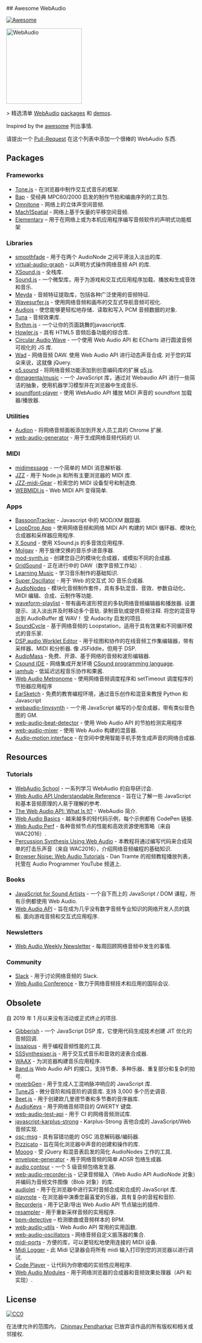 <div class="github-widget" data-repo="notthetup/awesome-webaudio"></div>
## Awesome WebAudio

[![Awesome](https://awesome.re/badge.svg)](https://github.com/sindresorhus/awesome#readme)

<img src="https://raw.githubusercontent.com/voodootikigod/logo.js/master/webaudio/webaudio-js.png" width="200px" alt="WebAudio">

&gt; 精选清单 [WebAudio](https://developer.mozilla.org/en-US/docs/Web/API/Web_Audio_API) [packages](#packages) 和 [demos](#demos).

Inspired by the [awesome](https://github.com/sindresorhus/awesome) 列出事情.

请提出一个 [Pull-Request](https://github.com/notthetup/awesome-webaudio/pulls) 在这个列表中添加一个很棒的 WebAudio 东西.



## Packages

### Frameworks

- [Tone.js](https://github.com/Tonejs/Tone.js) - 在浏览器中制作交互式音乐的框架.
- [Bap](https://github.com/adamrenklint/bap) - 受经典 MPC60/2000 启发的制作节拍和编曲序列的工具包.
- [Omnitone](https://github.com/GoogleChrome/omnitone) - 网络上的立体声空间音频.
- [Mach1Spatial](https://github.com/Mach1Studios/m1-sdk) - 网络上基于矢量的平移空间音频.
- [Elementary](https://www.elementary.audio/) – 用于在网络上或为本机应用程序编写音频软件的声明式功能框架

### Libraries

- [smoothfade](https://github.com/notthetup/smoothfade) - 用于在两个 AudioNode 之间平滑淡入淡出的库.
- [virtual-audio-graph](https://github.com/benji6/virtual-audio-graph) - 以声明方式操作网络音频 API 的库.
- [XSound.js](https://xsound.app/) - 全栈库.
- [Sound.js](https://github.com/kittykatattack/sound.js) - 一个微型库，用于为游戏和交互式应用程序加载、播放和生成音效和音乐.
- [Meyda](https://github.com/meyda/meyda) - 音频特征提取库，包括各种广泛使用的音频特征.
- [Wavesurfer.js](https://github.com/katspaugh/wavesurfer.js) - 使用网络音频和画布的交互式导航音频可视化.
- [Audiojs](https://github.com/audiojs/audio) - 使您能够更轻松地存储、读取和写入 PCM 音频数据的对象.
- [Tuna](https://github.com/Theodeus/tuna) - 音频效果库.
- [Rythm.js](https://okazari.github.io/Rythm.js/) - 一个让你的页面跳舞的javascript库.
- [Howler.js](https://github.com/goldfire/howler.js) - 具有 HTML5 音频后备功能的综合库.
- [Circular Audio Wave](https://github.com/kelvinau/circular-audio-wave) - 一个使用 Web Audio API 和 ECharts 进行圆波音频可视化的 JS 库.
- [Wad](https://github.com/rserota/wad)  - 网络音频 DAW. 使用 Web Audio API 进行动态声音合成. 对于您的耳朵来说，这就像 jQuery.
- [p5.sound](https://p5js.org/reference/#/libraries/p5.sound) - 将网络音频功能添加到创意编码库的扩展 [p5.js](https://p5js.org/).
- [@magenta/music](https://github.com/magenta/magenta-js/tree/master/music) - 一个 JavaScript 库，通过对 Webaudio API 进行一些简洁的抽象，使用机器学习模型并在浏览器中生成音乐.
- [soundfont-player](https://www.npmjs.com/package/soundfont-player) - 使用 WebAudio API 播放 MIDI 声音的 soundfont 加载器/播放器.

### Utilities

- [Audion](https://github.com/google/audion) - 将网络音频面板添加到开发人员工具的 Chrome 扩展.
- [web-audio-generator](https://github.com/ISNIT0/webaudio-generator) - 用于生成网络音频代码的 UI.

### MIDI

- [midimessage](https://github.com/notthetup/midimessage) - 一个简单的 MIDI 消息解析器.
- [JZZ](https://github.com/jazz-soft/JZZ) - 用于 Node.js 和所有主要浏览器的 MIDI 库.
- [JZZ-midi-Gear](https://github.com/jazz-soft/JZZ-midi-Gear) - 检索您的 MIDI 设备型号和制造商.
- [WEBMIDI.js](https://webmidijs.org/) - Web MIDI API 变得简单.

### Apps

- [BassoonTracker](https://github.com/steffest/BassoonTracker) - Javascript 中的 MOD/XM 跟踪器.
- [LoopDrop App](https://github.com/mmckegg/loop-drop-app) - 使用网络音频和网络 MIDI API 构建的 MIDI 循环器、模块化合成器和采样器应用程序.
- [X Sound](https://xsound.app/) - 使用 XSound.js 的多音效应用程序.
- [Molgav](https://github.com/surikov/molgav) - 用于旋律交换的音乐步进音序器.
- [mod-synth.io](https://github.com/andrevenancio/mod-synth.io) - 创建您自己的模块化合成器，或模拟不同的合成器.
- [GridSound](https://gridsound.github.io) - 正在进行中的 DAW（数字音频工作站）.
- [Learning Music](https://learningmusic.ableton.com/) - 学习音乐制作的基础知识.
- [Super Oscillator](https://github.com/lukehorvat/super-oscillator) - 用于 Web 的交互式 3D 音乐合成器.
- [AudioNodes](https://audionodes.com) - 模块化音频制作套件，具有多轨混音、音效、参数自动化、MIDI 编辑、合成、云制作等功能.
- [waveform-playlist](https://github.com/naomiaro/waveform-playlist)  - 带有画布波形预览的多轨网络音频编辑器和播放器. 设置提示、淡入淡出并及时移动多个音轨. 录制音轨或提供音频注释. 将您的混音导出到 AudioBuffer 或 WAV！ 受 Audacity 启发的项目.
- [SoundCycle](https://github.com/scriptify/soundcycle) - 基于网络音频的 Loopstation，适用于具有效果和不同循环模式的音乐家.
- [DSP.audio Worklet Editor](https://dsp.audio/editor/)  - 用于绘图和协作的在线音频工作集编辑器，带有采样器、MIDI 和分析器. 像 JSFiddle，但用于 DSP.
- [AudioMass](https://audiomass.co/) - 免费、开源、基于网络的音频和波形编辑器.
- [Csound IDE](https://ide.csound.com/) - 网络集成开发环境 [CSound programming language](https://en.wikipedia.org/wiki/Csound).
- [jamhub](https://github.com/fletcherist/jamhub) - 低延迟远程音乐协作和果酱.
- [Web Audio Metronome](https://github.com/cwilso/metronome) - 使用网络音频调度程序和 setTimeout 调度程序的节拍器应用程序
- [EarSketch](https://earsketch.gatech.edu/landing/#/) - 免费的教育编程环境，通过音乐创作和混音来教授 Python 和 Javascript
- [webaudio-tinysynth](https://github.com/g200kg/webaudio-tinysynth) - 一个用 JavaScript 编写的小型合成器，带有类似音色图的 GM.
- [web-audio-beat-detector](https://github.com/meerasndr/sample-golang-app) - 使用 Web Audio API 的节拍检测实用程序
- [web-audio-mixer](https://github.com/jamesfiltness/web-audio-mixer) - 使用 Web Audio 构建的混音器.
- [Audio-motion interface](https://github.com/MaxAlyokhin/audio-motion-interface) - 在空间中使用智能手机手势生成声音的网络合成器.


## Resources

### Tutorials

- [WebAudio School](https://github.com/mmckegg/web-audio-school) - 一系列学习 WebAudio 的自导研讨会.
- [Web Audio API Understandable Reference](https://web-audio-api.firebaseapp.com/) - 旨在让了解一些 JavaScript 和基本音频原理的人易于理解的参考.
- [The Web Audio API: What Is It?](https://code.tutsplus.com/tutorials/the-web-audio-api-what-is-it--cms-23735) - WebAudio 简介.
- [Web Audio Basics](https://github.com/kylestetz/Web-Audio-Basics) - 越来越多的轻代码示例，每个示例都有 CodePen 链接.
- [Web Audio Perf](https://padenot.github.io/web-audio-perf/) - 各种音频节点的性能和高效资源使用策略（来自 WAC2016）.
- [Percussion Synthesis Using Web Audio](https://github.com/irritant/WAC-2016-Tutorial) - 本教程将通过编写代码来合成简单的打击乐声音（来自 WAC2016），介绍网络音频编程的基础知识.
- [Browser Noise: Web Audio Tutorials](https://www.youtube.com/playlist?list=PLLgJJsrdwhPywJe2TmMzYNKHdIZ3PASbr) - Dan Tramte 的视频教程播放列表，托管在 Audio Programmer YouTube 频道上.

### Books

- [JavaScript for Sound Artists](https://www.routledge.com/JavaScript-for-Sound-Artists-Learn-to-Code-with-the-Web-Audio-API/Turner-Leonard/p/book/9781138961531) - 一个自下而上的 JavaScript / DOM 课程，所有示例都使用 Web Audio.
- [Web Audio API](https://webaudioapi.com/book/)  - 旨在成为几乎没有数字音频专业知识的网络开发人员的跳板. 面向游戏音频和交互式应用程序.

### Newsletters

- [Web Audio Weekly Newsletter](https://www.webaudioweekly.com) - 每周回顾网络音频中发生的事情.

### Community

- [Slack](https://web-audio-slackin.herokuapp.com/) - 用于讨论网络音频的 Slack.
- [Web Audio Conference](https://webaudioconf.com/) - 致力于网络音频技术和应用的国际会议.

## Obsolete

自 2019 年 1 月以来没有活动或正式终止的项目.

- [Gibberish](https://github.com/gibber-cc/gibberish) - 一个 JavaScript DSP 库，它使用代码生成技术创建 JIT 优化的音频回调.
- [lissajous](https://github.com/kylestetz/lissajous) - 用于编程音频性能的工具.
- [SSSynthesiser.js](https://github.com/surikov/SSSynthesiser.js) - 用于交互式音乐和音效的波表合成器.
- [WAAX](https://github.com/hoch/WAAX/) - 为浏览器构建音乐应用程序.
- [Band.js](https://github.com/meenie/band.js/) Web Audio API 的接口，支持节奏、多种乐器、重复部分和复杂的拍号.
- [reverbGen](https://github.com/adelespinasse/reverbGen) - 用于生成人工混响脉冲响应的 JavaScript 库.
- [TuneJS](https://github.com/abbernie/tune)  - 微分音阶和纯音阶的调音库. 支持 3,000 多个历史调音.
- [Beet.js](https://github.com/zya/beet.js) - 用于创建欧几里德节奏和多节奏的音序器库.
- [AudioKeys](https://github.com/kylestetz/AudioKeys) - 用于网络音频项目的 QWERTY 键盘.
- [web-audio-test-api](https://github.com/mohayonao/web-audio-test-api) - 用于 CI 的网络音频测试库.
- [javascript-karplus-strong](https://github.com/mrahtz/javascript-karplus-strong) - Karplus-Strong 吉他合成的 JavaScript/Web 音频实现.
- [osc-msg](https://github.com/mohayonao/osc-msg) - 具有容错功能的 OSC 消息解码器/编码器.
- [Pizzicato](https://github.com/alemangui/pizzicato) - 旨在简化浏览器中声音的创建和操作的库.
- [Mooog](https://github.com/mattlima/mooog) - 受 jQuery 和混音表启发的简化 AudioNodes 工作的工具.
- [envelope-generator](https://github.com/itsjoesullivan/envelope-generator) - 用于网络音频的简单 ADSR 包络生成器.
- [audio contour](https://github.com/danigb/audio-contour) - 一个 5 级音频包络发生器.
- [web-audio-recorder-js](https://github.com/higuma/web-audio-recorder-js) - 记录音频输入（Web Audio API AudioNode 对象）并编码为音频文件图像（Blob 对象）的库.
- [audiolet](https://github.com/oampo/Audiolet) - 用于在浏览器中进行实时音频合成和合成的 JavaScript 库.
- [playnote](https://github.com/createbits/playnote) - 在浏览器中演奏您最喜爱的乐器，具有复杂的音程和音阶.
- [Recorderjs](https://github.com/mattdiamond/Recorderjs) - 用于记录/导出 Web Audio API 节点输出的插件.
- [resampler](https://github.com/notthetup/resampler) - 用于重新采样音频的实用程序.
- [bpm-detective](https://github.com/tornqvist/bpm-detective) – 检测歌曲或音频样本的 BPM.
- [web-audio-utils](https://github.com/mohayonao/web-audio-utils) - Web Audio API 常用的实用函数.
- [web-audio-oscillators](https://github.com/lukehorvat/web-audio-oscillators) - 网络音频自定义振荡器的集合.
- [midi-ports](https://github.com/AndrejHronco/midi-ports) - 方便的库，可以更轻松地使用连接的 MIDI 设备.
- [Midi Logger](http://outputchannel.com/midi-logger/) - 此 Midi 记录器会将所有 midi 输入打印到您的浏览器以进行调试.
- [Code Player](https://github.com/jcppman/code-player) - 让代码为你歌唱的实验性应用程序.
- [Web Audio Modules](https://www.webaudiomodules.org/) - 用于网络浏览器的合成器和音频效果处理器（API 和实现）.

## License

[![CC0](http://mirrors.creativecommons.org/presskit/buttons/88x31/svg/cc-zero.svg)](https://creativecommons.org/publicdomain/zero/1.0/)

在法律允许的范围内， [Chinmay Pendharkar](https://chinmay.audio/) 已放弃该作品的所有版权和相关或邻接权.
